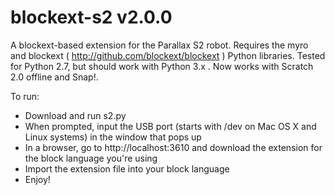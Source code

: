 blockext-s2 v2.0.0
==

A blockext-based extension for the Parallax S2 robot. Requires the myro and blockext ( http://github.com/blockext/blockext ) Python libraries. Tested for Python 2.7, but should work with Python 3.x . Now works with Scratch 2.0 offline and Snap!.

To run:
* Download and run s2.py
* When prompted, input the USB port (starts with /dev on Mac OS X and Linux systems) in the window that pops up
* In a browser, go to http://localhost:3610 and download the extension for the block language you're using
* Import the extension file into your block language
* Enjoy!

